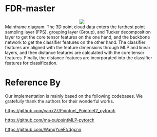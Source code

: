 # FDR-master
<div align="center">
  <img src="[https://github.com/yyykj/FDR-master/edit/main/fig.jpg](https://github.com/yyykj/FDR-master/blob/main/fig.jpg)">
</div>
Mainframe diagram. The 3D point cloud data enters the farthest point sampling layer (FPS), grouping layer (Group), and Tucker decomposition layer
to get the core tensor features on the one hand, and the backbone network to get the classifier features on the other hand. The classifier features are aligned
with the feature dimensions through MLP and linear layers, and then distance features are calculated with the core tensor features. Finally, the distance features
are incorporated into the classifier features for classification.


# Reference By
Our implementation is mainly based on the following codebases. We gratefully thank the authors for their wonderful works.

https://github.com/yanx27/Pointnet_Pointnet2_pytorch

https://github.com/ma-xu/pointMLP-pytorch

https://github.com/WangYueFt/dgcnn
